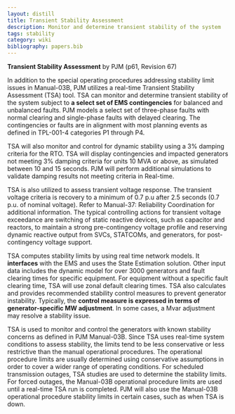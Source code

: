 ```yaml
---
layout: distill
title: Transient Stability Assessment
description: Monitor and determine transient stability of the system
tags: stability
category: wiki
bibliography: papers.bib
---
```


**Transient Stability Assessment** by PJM <d-cite key="pjm2024m3"></d-cite> (p61, Revision 67)

In addition to the special operating procedures addressing stability limit issues in Manual-03B, PJM utilizes a real-time Transient Stability Assessment (TSA) tool.
TSA can monitor and determine transient stability of the system subject to **a select set of EMS contingencies** for balanced and unbalanced faults.
PJM models a select set of three-phase faults with normal clearing and single-phase faults with delayed clearing.
The contingencies or faults are in alignment with most planning events as defined in TPL-001-4 categories P1 through P4.

TSA will also monitor and control for dynamic stability using a 3% damping criteria for the RTO.
TSA will display contingencies and impacted generators not meeting 3% damping criteria for units 10 MVA or above, as simulated between 10 and 15 seconds.
PJM will perform additional simulations to validate damping results not meeting criteria in Real-time.

TSA is also utilized to assess transient voltage response.
The transient voltage criteria is recovery to a minimum of 0.7 p.u after 2.5 seconds (0.7 p.u. of nominal voltage).
Refer to Manual-37: Reliability Coordination for additional information.
The typical controlling actions for transient voltage exceedance are switching of static reactive devices, such as capacitor and reactors, to maintain a strong pre-contingency voltage profile and reserving dynamic reactive output from SVCs, STATCOMs, and generators, for post-contingency voltage support.

TSA computes stability limits by using real time network models.
It **interfaces** with the EMS and uses the State Estimation solution.
Other input data includes the dynamic model for over 3000 generators and fault clearing times for specific equipment.
For equipment without a specific fault clearing time, TSA will use zonal default clearing times.
TSA also calculates and provides recommended stability control measures to prevent generator instability.
Typically, the **control measure is expressed in terms of generator-specific MW adjustment**.
In some cases, a Mvar adjustment may resolve a stability issue.

TSA is used to monitor and control the generators with known stability concerns as defined in PJM Manual-03B.
Since TSA uses real-time system conditions to assess stability, the limits tend to be less conservative or less restrictive than the manual operational procedures.
The operational procedure limits are usually determined using conservative assumptions in order to cover a wider range of operating conditions.
For scheduled transmission outages, TSA studies are used to determine the stability limits.
For forced outages, the Manual-03B operational procedure limits are used until a real-time TSA run is completed.
PJM will also use the Manual-03B operational procedure stability limits in certain cases, such as when TSA is down.
